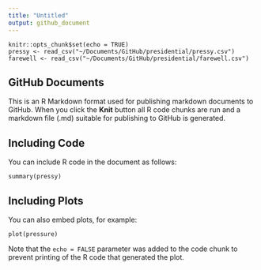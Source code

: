 ```yaml
---
title: "Untitled"
output: github_document
---
```


```{r setup, include=FALSE}
knitr::opts_chunk$set(echo = TRUE)
pressy <- read_csv("~/Documents/GitHub/presidential/pressy.csv")
farewell <- read_csv("~/Documents/GitHub/presidential/farewell.csv")
```

## GitHub Documents

This is an R Markdown format used for publishing markdown documents to GitHub. When you click the **Knit** button all R code chunks are run and a markdown file (.md) suitable for publishing to GitHub is generated.

## Including Code

You can include R code in the document as follows:

```{r cars}
summary(pressy)
```

## Including Plots

You can also embed plots, for example:

```{r pressure, echo=FALSE}
plot(pressure)
```

Note that the `echo = FALSE` parameter was added to the code chunk to prevent printing of the R code that generated the plot.